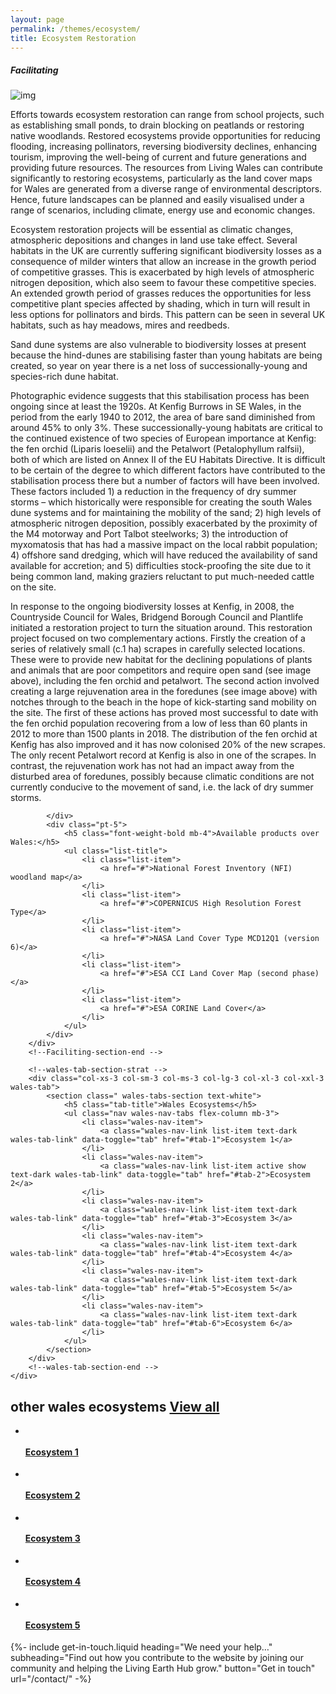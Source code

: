 ```yaml
---
layout: page
permalink: /themes/ecosystem/
title: Ecosystem Restoration
---
```


<!--Faciliting-section-start -->
<div class="container">
    <div class="row">
        <div class="col-12 mt-60">
            <h5 class="common-title">Facilitating</h5>
        </div>
        <div class="col-xs-12 col-sm-12 col-ms-9 col-lg-9 col-xl-9 col-xxl-9">
            <div class="pb-5">
                <div class="bg-dark pb-3 pl-3 pr-3">
                </div>
                <img src="/assets/img/jcb-in-rejuvenation-area.jpg" class="img-fluid" alt="img">
            </div>
            <div>
                <!-- <h5 class="font-weight-bold">The breaking of ground with into furrows for planting, with this undertaken using a plough</h5> -->
                <div class="pt-4">
                    <p>Efforts towards ecosystem restoration can range from school projects, such as establishing small ponds, to drain blocking on peatlands or restoring native woodlands. Restored ecosystems provide opportunities for reducing flooding, increasing pollinators, reversing biodiversity declines, enhancing tourism, improving the well-being of current and future generations and providing future resources. The resources from Living Wales can contribute significantly to restoring ecosystems, particularly as the land cover maps for Wales are generated from a diverse range of environmental descriptors. Hence, future landscapes can be planned and easily visualised under a range of scenarios, including climate, energy use and economic changes.</p>
                    <p>Ecosystem restoration projects will be essential as climatic changes, atmospheric depositions and changes in land use take effect. Several habitats in the UK are currently suffering significant biodiversity losses as a consequence of milder winters that allow an increase in the growth period of competitive grasses. This is exacerbated by high levels of atmospheric nitrogen deposition, which also seem to favour these competitive species. An extended growth period of grasses reduces the opportunities for less competitive plant species affected by shading, which in turn will result in less options for pollinators and birds. This pattern can be seen in several UK habitats, such as hay meadows, mires and reedbeds.</p>
                    <p>Sand dune systems are also vulnerable to biodiversity losses at present because the hind-dunes are stabilising faster than young habitats are being created, so year on year there is a net loss of successionally-young and species-rich dune habitat.</p>
                    <p>Photographic evidence suggests that this stabilisation process has been ongoing since at least the 1920s. At Kenfig Burrows in SE Wales, in the period from the early 1940 to 2012, the area of bare sand diminished from around 45% to only 3%. These successionally-young habitats are critical to the continued existence of two species of European importance at Kenfig: the fen orchid (Liparis loeselii) and the Petalwort (Petalophyllum ralfsii), both of which are listed on Annex II of the EU Habitats Directive. It is difficult to be certain of the degree to which different factors have contributed to the stabilisation process there but a number of factors will have been involved. These factors included 1) a reduction in the frequency of dry summer storms – which historically were responsible for creating the south Wales dune systems and for maintaining the mobility of the sand; 2) high levels of atmospheric nitrogen deposition, possibly exacerbated by the proximity of the M4 motorway and Port Talbot steelworks; 3) the introduction of myxomatosis that has had a massive impact on the local rabbit population; 4) offshore sand dredging, which will have reduced the availability of sand available for accretion; and 5) difficulties stock-proofing the site due to it being common land, making graziers reluctant to put much-needed cattle on the site.</p>
                    <p>In response to the ongoing biodiversity losses at Kenfig, in 2008, the Countryside Council for Wales, Bridgend Borough Council and Plantlife initiated a restoration project to turn the situation around. This restoration project focused on two complementary actions. Firstly the creation of a series of relatively small (c.1 ha) scrapes in carefully selected locations. These were to provide new habitat for the declining populations of plants and animals that are poor competitors and require open sand (see image above), including the fen orchid and petalwort. The second action involved creating a large rejuvenation area in the foredunes (see image above) with notches through to the beach in the hope of kick-starting sand mobility on the site. The first of these actions has proved most successful to date with the fen orchid population recovering from a low of less than 60 plants in 2012 to more than 1500 plants in 2018. The distribution of the fen orchid at Kenfig has also improved and it has now colonised 20% of the new scrapes. The only recent Petalwort record at Kenfig is also in one of the scrapes. In contrast, the rejuvenation work has not had an impact away from the disturbed area of foredunes, possibly because climatic conditions are not currently conducive to the movement of sand, i.e. the lack of dry summer storms.</p>
                </div>

            </div>
            <div class="pt-5">
                <h5 class="font-weight-bold mb-4">Available products over Wales:</h5>
                <ul class="list-title">
                    <li class="list-item">
                        <a href="#">National Forest Inventory (NFI) woodland map</a>
                    </li>
                    <li class="list-item">
                        <a href="#">COPERNICUS High Resolution Forest Type</a>
                    </li>
                    <li class="list-item">
                        <a href="#">NASA Land Cover Type MCD12Q1 (version 6)</a>
                    </li>
                    <li class="list-item">
                        <a href="#">ESA CCI Land Cover Map (second phase)</a>
                    </li>
                    <li class="list-item">
                        <a href="#">ESA CORINE Land Cover</a>
                    </li>
                </ul>
            </div>
        </div>
        <!--Faciliting-section-end -->

        <!--wales-tab-section-strat -->
        <div class="col-xs-3 col-sm-3 col-ms-3 col-lg-3 col-xl-3 col-xxl-3  wales-tab">
            <section class=" wales-tabs-section text-white">
                <h5 class="tab-title">Wales Ecosystems</h5>
                <ul class="nav wales-nav-tabs flex-column mb-3">
                    <li class="wales-nav-item">
                        <a class="wales-nav-link list-item text-dark wales-tab-link" data-toggle="tab" href="#tab-1">Ecosystem 1</a>
                    </li>
                    <li class="wales-nav-item">
                        <a class="wales-nav-link list-item active show text-dark wales-tab-link" data-toggle="tab" href="#tab-2">Ecosystem 2</a>
                    </li>
                    <li class="wales-nav-item">
                        <a class="wales-nav-link list-item text-dark wales-tab-link" data-toggle="tab" href="#tab-3">Ecosystem 3</a>
                    </li>
                    <li class="wales-nav-item">
                        <a class="wales-nav-link list-item text-dark wales-tab-link" data-toggle="tab" href="#tab-4">Ecosystem 4</a>
                    </li>
                    <li class="wales-nav-item">
                        <a class="wales-nav-link list-item text-dark wales-tab-link" data-toggle="tab" href="#tab-5">Ecosystem 5</a>
                    </li>
                    <li class="wales-nav-item">
                        <a class="wales-nav-link list-item text-dark wales-tab-link" data-toggle="tab" href="#tab-6">Ecosystem 6</a>
                    </li>
                </ul>
            </section>
        </div>
        <!--wales-tab-section-end -->
    </div>
</div>
<!--Faciliting-section-end -->

<!-- other-wales-ecosystems-start -->
<div class="container mt-80 mb-80 countrypage-content">
    <h2 class="common-title">other wales ecosystems <a href="#">View all</a></h2>
    <div class="row">
        <ul class="ecosystem-Main">
            <li class="eco-blocks">
                <a href="#"><img src="/assets/img/eco-1.png" alt=""></a>
                <div class="data-heading">
                    <h4><a href="#">Ecosystem 1</a></h4>
                </div>
            </li>
            <li class="eco-blocks">
                <a href="#"><img src="/assets/img/eco-2.png" alt=""></a>
                <div class="data-heading">
                    <h4><a href="#">Ecosystem 2</a></h4>
                </div>
            </li>
            <li class="eco-blocks">
                <a href="#"><img src="/assets/img/eco-3.png" alt=""></a>
                <div class="data-heading">
                    <h4><a href="#">Ecosystem 3</a></h4>
                </div>
            </li>
            <li class="eco-blocks">
                <a href="#"><img src="/assets/img/eco-4.png" alt=""></a>
                <div class="data-heading">
                    <h4><a href="#">Ecosystem 4</a></h4>
                </div>
            </li>
            <li class="eco-blocks">
                <a href="#"><img src="/assets/img/eco-5.png" alt=""></a>
                <div class="data-heading">
                    <h4><a href="#">Ecosystem 5</a></h4>
                </div>
            </li>
        </ul>
    </div>
</div>
<!-- other-wales-ecosystems-end -->

{%-
        include get-in-touch.liquid
        heading="We need your help&hellip;"
        subheading="Find out how you contribute to the website by joining our community and helping the Living Earth Hub grow."
        button="Get in touch"
        url="/contact/"
-%}